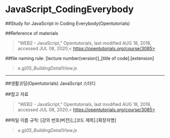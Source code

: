 # JavaScript_CodingEverybody
##Study for JavaScript in Coding Everybody(Opentutorials)   

##Reference of materials
>"WEB2 - JavaScript," Opentutorials, last modified AUG 18, 2018, accessed JUL 08, 2020,< https://opentutorials.org/course/3085>
   
##file naming rule: [lecture number(version)]_[title of code].[extension]
>_e.g)05_BuildingDetailView.js_
   
***
##생활코딩(Opentutorials) JavaScript 스터디
   
##참고 자료
>"WEB2 - JavaScript," Opentutorials, last modified AUG 18, 2018, accessed JUL 08, 2020,< https://opentutorials.org/course/3085>
   
##파일 이름 규칙: [강의 번호(버전)]_[코드 제목].[확장자명]
>_e.g)05_BuildingDetailView.js_

